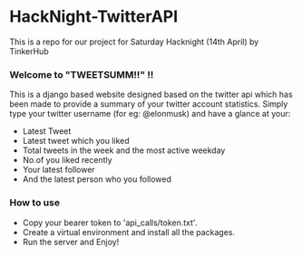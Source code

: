 # HackNight-TwitterAPI
This is a repo for our project for Saturday Hacknight (14th April) by TinkerHub

### Welcome to "TWEETSUMM!!" !!
This is a django based website designed based on the twitter api which has been made to provide a summary of your twitter account statistics. Simply type your twitter username (for eg: @elonmusk) and have a glance at your:
  - Latest Tweet
  - Latest tweet which you liked
  - Total tweets in the week and the most active weekday
  - No.of you liked recently
  - Your latest follower
  - And the latest person who you followed

### How to use
- Copy your bearer token to 'api_calls/token.txt'.
- Create a virtual environment and install all the packages.
- Run the server and Enjoy!
